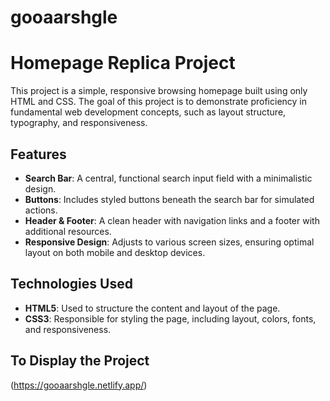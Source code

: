 # gooaarshgle

# Homepage Replica Project

This project is a simple, responsive browsing homepage built using only HTML and CSS. The goal of this project is to demonstrate proficiency in fundamental web development concepts, such as layout structure, typography, and responsiveness.

## Features

- **Search Bar**: A central, functional search input field with a minimalistic design.
- **Buttons**: Includes styled buttons beneath the search bar for simulated actions.
- **Header & Footer**: A clean header with navigation links and a footer with additional resources.
- **Responsive Design**: Adjusts to various screen sizes, ensuring optimal layout on both mobile and desktop devices.

## Technologies Used

- **HTML5**: Used to structure the content and layout of the page.
- **CSS3**: Responsible for styling the page, including layout, colors, fonts, and responsiveness.

## To Display the Project
(https://gooaarshgle.netlify.app/)
